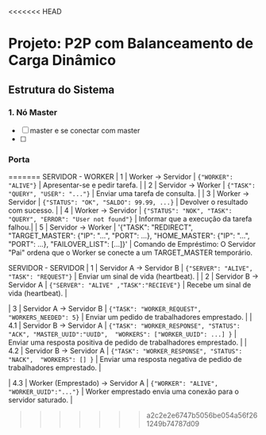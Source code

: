 <<<<<<< HEAD
# Projeto: P2P com Balanceamento de Carga Dinâmico

## Estrutura do Sistema

### 1. Nó Master
- [ ]  master e se conectar com master
- [ ] 

### Porta 
=======
SERVIDOR - WORKER
| 1 | Worker → Servidor | `{"WORKER": "ALIVE"}` | Apresentar-se e pedir tarefa. |
| 2 | Servidor → Worker | `{"TASK": "QUERY", "USER": "..."}` | Enviar uma tarefa de consulta. |
| 3 | Worker → Servidor | `{"STATUS": "OK", "SALDO": 99.99, ...}` | Devolver o resultado com sucesso. |
| 4 | Worker → Servidor | `{"STATUS": "NOK", "TASK": "QUERY", "ERROR": "User not found"}` | Informar que a execução da tarefa falhou.|
| 5 | Servidor → Worker | '{"TASK": "REDIRECT", "TARGET_MASTER": {"IP": "...", "PORT": ...}, "HOME_MASTER": {"IP": "...", "PORT": ...}, "FAILOVER_LIST": [...]}' | Comando de Empréstimo: O Servidor "Pai" ordena que o Worker se conecte a um TARGET_MASTER temporário. 



SERVIDOR - SERVIDOR
| 1 | Servidor A → Servidor B | `{"SERVER": "ALIVE", "TASK": "REQUEST"}` | Enviar um sinal de vida (heartbeat). |
| 2 | Servidor B → Servidor A | `{"SERVER": "ALIVE" ,"TASK":"RECIEVE"}` | Recebe um sinal de vida (heartbeat). |

| 3 | Servidor A → Servidor B | `{"TASK": "WORKER_REQUEST", "WORKERS_NEEDED": 5}` | Enviar um pedido de trabalhadores emprestado. |
| 4.1 | Servidor B → Servidor A | `{"TASK": "WORKER_RESPONSE", "STATUS": "ACK", "MASTER_UUID":"UUID",  "WORKERS": ["WORKER_UUID": ...] }` | Enviar uma resposta positiva de pedido de trabalhadores emprestado. |
| 4.2 | Servidor B → Servidor A | `{"TASK": "WORKER_RESPONSE", "STATUS": "NACK",  "WORKERS": [] }` | Enviar uma resposta negativa de pedido de trabalhadores emprestado. |

| 4.3 | Worker (Emprestado) → Servidor A | `{"WORKER": "ALIVE", "WORKER_UUID":"..."}` | Worker emprestado envia uma conexão para o servidor saturado. |
>>>>>>> a2c2e2e6747b5056be054a56f261249b74787d09
